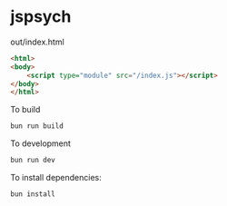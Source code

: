 # jspsych

out/index.html
```html
<html>
<body>
    <script type="module" src="/index.js"></script>
</body>
</html>
```

To build

```bash
bun run build
```

To development

```bash
bun run dev
```

To install dependencies:

```bash
bun install
```

